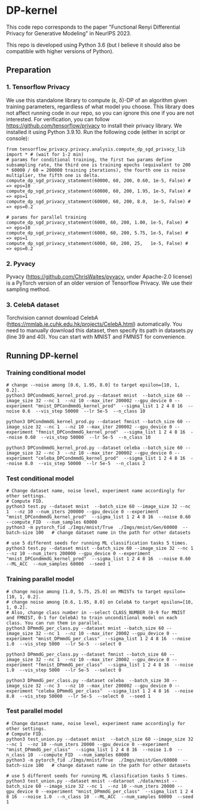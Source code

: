 # DP-kernel

This code repo corresponds to the paper "Functional Renyi Differential Privacy for Generative Modeling" in NeurIPS 2023.

This repo is developed using Python 3.6 (but I believe it should also be compatible with higher versions of Python).

## Preparation
### 1. Tensorflow Privacy
We use this standalone library to compute (ε, δ)-DP of an algorithm given training parameters, regardless of what model you choose. This library does not affect running code in our repo, so you can ignore this one if you are not interested. For verification, you can follow https://github.com/tensorflow/privacy to install their privacy library.  We installed it using Python 3.9.10. Run the following code (either in script or console):
```
from tensorflow_privacy.privacy.analysis.compute_dp_sgd_privacy_lib import * # (wait for 1-2 min)
# params for conditional training, the first two params define subsampling rate, the third one is training epochs (equivalent to 200 * 60000 / 60 = 200000 training iterations), the fourth one is noise multiplier, the fifth one is delta.
compute_dp_sgd_privacy_statement(60000, 60, 200, 0.60, 1e-5, False) # => eps=10
compute_dp_sgd_privacy_statement(60000, 60, 200, 1.95, 1e-5, False) # => eps=1
compute_dp_sgd_privacy_statement(60000, 60, 200, 8.0,  1e-5, False) # => eps=0.2

# params for parallel training
compute_dp_sgd_privacy_statement(6000, 60, 200, 1.00, 1e-5, False) # => eps=10
compute_dp_sgd_privacy_statement(6000, 60, 200, 5.75, 1e-5, False) # => eps=1
compute_dp_sgd_privacy_statement(6000, 60, 200, 25,   1e-5, False) # => eps=0.2
```

### 2. Pyvacy
Pyvacy (https://github.com/ChrisWaites/pyvacy, under Apache-2.0 license) is a PyTorch version of an older version of Tensorflow Privacy. We use their sampling method.

### 3. CelebA dataset
Torchvision cannot download CelebA (https://mmlab.ie.cuhk.edu.hk/projects/CelebA.html) automatically. You need to manually download this dataset, then specify its path in datasets.py (line 39 and 40). You can start with MNIST and FMNIST for convenience.

## Running DP-kernel
### Training conditional model
```
# change --noise among [0.6, 1.95, 8.0] to target epsilon=[10, 1, 0.2].
python3 DPCondmmdG_kernel_prod.py --dataset mnist  --batch_size 60 --image_size 32 --nc 1  --nz 10 --max_iter 200002 --gpu_device 0 --experiment "mnist_DPCondmmdG_kernel_prod"  --sigma_list 1 2 4 8 16  --noise 0.6  --vis_step 50000  --lr 5e-5  --n_class 10

python3 DPCondmmdG_kernel_prod.py --dataset fmnist --batch_size 60 --image_size 32 --nc 1  --nz 10 --max_iter 200002 --gpu_device 0 --experiment "fmnist_DPCondmmdG_kernel_prod"  --sigma_list 1 2 4 8 16  --noise 0.60  --vis_step 50000  --lr 5e-5  --n_class 10

python3 DPCondmmdG_kernel_prod.py --dataset celeba --batch_size 60 --image_size 32 --nc 3  --nz 10 --max_iter 200002 --gpu_device 0 --experiment "celeba_DPCondmmdG_kernel_prod"  --sigma_list 1 2 4 8 16  --noise 8.0  --vis_step 50000  --lr 5e-5  --n_class 2
```

### Test conditional model
```
# Change dataset name, noise level, experiment name accordingly for other settings.
# Compute FID.
python3 test.py --dataset mnist  --batch_size 60 --image_size 32 --nc 1  --nz 10 --num_iters 200000 --gpu_device 0 --experiment "mnist_DPCondmmdG_kernel_prod"  --sigma_list 1 2 4 8 16  --noise 0.60  --compute_FID  --num_samples 60000
python3 -m pytorch_fid ./Imgs/mnist/True  ./Imgs/mnist/Gen/60000  --batch-size 100   # change dataset name in the path for other datasets

# use 5 different seeds for running ML classification tasks 5 times.
python3 test.py --dataset mnist --batch_size 60 --image_size 32 --nc 1  --nz 10 --num_iters 200000 --gpu_device 0 --experiment "mnist_DPCondmmdG_kernel_prod"  --sigma_list 1 2 4 8 16  --noise 0.60  --ML_ACC  --num_samples 60000  --seed 1
```


### Training parallel model
```
# change noise among [1.0, 5.75, 25.0] on MNISTs to target epsilon=[10, 1, 0.2].
# change noise among [0.6, 1.95, 8.0] on CelebA to target epsilon=[10, 1, 0.2].
# Also, change class number in --select CLASS_NUMBER (0-9 for MNIST and FMNIST, 0-1 for CelebA) to train unconditional model on each class. You can run them in parallel.
python3 DPmmdG_per_class.py --dataset mnist --batch_size 60 --image_size 32 --nc 1  --nz 10 --max_iter 20002 --gpu_device 0 --experiment "mnist_DPmmdG_per_class"  --sigma_list 1 2 4 8 16  --noise 1.0  --vis_step 5000  --lr 5e-5  --select 0

python3 DPmmdG_per_class.py --dataset fmnist --batch_size 60 --image_size 32 --nc 1  --nz 10 --max_iter 20002 --gpu_device 0 --experiment "fmnist_DPmmdG_per_class"  --sigma_list 1 2 4 8 16  --noise 1.0  --vis_step 5000  --lr 5e-5  --select 0

python3 DPmmdG_per_class.py --dataset celeba  --batch_size 30 --image_size 32 --nc 3  --nz 10 --max_iter 200002 --gpu_device 0 --experiment "celeba_DPmmdG_per_class"  --sigma_list 1 2 4 8 16  --noise 8.0  --vis_step 50000  --lr 5e-5  --select 0  --seed 1
```

### Test parallel model
```
# Change dataset name, noise level, experiment name accordingly for other settings.
# Compute FID.
python3 test_union.py --dataset mnist  --batch_size 60 --image_size 32 --nc 1  --nz 10 --num_iters 20000 --gpu_device 0 --experiment "mnist_DPmmdG_per_class"  --sigma_list 1 2 4 8 16  --noise 1.0  --n_class 10  --compute_FID  --num_samples 60000
python3 -m pytorch_fid ./Imgs/mnist/True  ./Imgs/mnist/Gen/60000  --batch-size 100   # change dataset name in the path for other datasets

# use 5 different seeds for running ML classification tasks 5 times.
python3 test_union.py --dataset mnist --dataroot ./data/mnist --batch_size 60 --image_size 32 --nc 1  --nz 10 --num_iters 20000 --gpu_device 0 --experiment "mnist_DPmmdG_per_class"  --sigma_list 1 2 4 8 16  --noise 1.0  --n_class 10  --ML_ACC  --num_samples 60000  --seed 1
```

